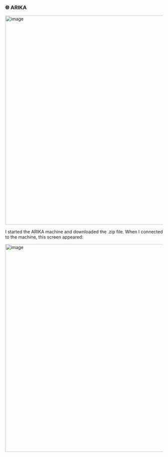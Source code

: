 <h3>🌐 ARIKA</h3>
<img width="949" height="669" alt="image" src="https://github.com/user-attachments/assets/ffee36a6-031f-48f7-a741-dd41c68e012f" />

<p>I started the ARIKA machine and downloaded the .zip file. When I connected to the machine, this screen appeared:</p>
<img width="1062" height="665" alt="image" src="https://github.com/user-attachments/assets/e4b9ec27-2367-4215-aed0-4ccde945f826" />
<p>
  
</p>
